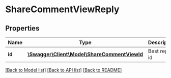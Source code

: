 # ShareCommentViewReply

## Properties
Name | Type | Description | Notes
------------ | ------------- | ------------- | -------------
**id** | [**\Swagger\Client\Model\ShareCommentViewId**](ShareCommentViewId.md) | Best reply id | 

[[Back to Model list]](../README.md#documentation-for-models) [[Back to API list]](../README.md#documentation-for-api-endpoints) [[Back to README]](../README.md)


